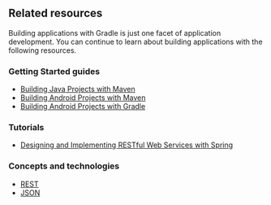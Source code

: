 ## Related resources

Building applications with Gradle is just one facet of application development. You can continue to learn about building applications with the following resources.

### Getting Started guides

* [Building Java Projects with Maven][gs-maven]
* [Building Android Projects with Maven][gs-maven-android]
* [Building Android Projects with Gradle][gs-gradle-android]

[gs-maven]: /guides/gs/maven/
[gs-maven-android]: /guides/gs/maven-android/
[gs-gradle-android]: /guides/gs/gradle-android/

### Tutorials

* [Designing and Implementing RESTful Web Services with Spring][tut-rest]

[tut-rest]: /guides/tutorials/rest

### Concepts and technologies

* [REST][u-rest]
* [JSON][u-json]

[u-rest]: /understanding/REST
[u-json]: /understanding/JSON
